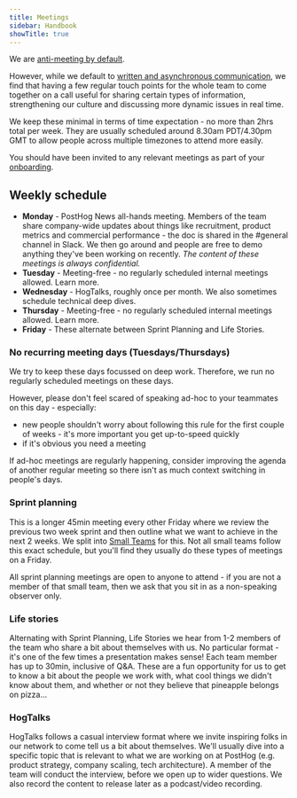 ```yaml
---
title: Meetings
sidebar: Handbook
showTitle: true
---
```


We are [anti-meeting by default](/blog/meetings). 

However, while we default to [written and asynchronous communication](/handbook/company/communication), we find that having a few regular touch points for the whole team to come together on a call useful for sharing certain types of information, strengthening our culture and discussing more dynamic issues in real time. 

We keep these minimal in terms of time expectation - no more than 2hrs total per week. They are usually scheduled around 8.30am PDT/4.30pm GMT to allow people across multiple timezones to attend more easily. 

You should have been invited to any relevant meetings as part of your [onboarding](/handbook/people/onboarding). 

## Weekly schedule

- **Monday** - PostHog News all-hands meeting. Members of the team share company-wide updates about things like recruitment, product metrics and commercial performance - the doc is shared in the #general channel in Slack. We then go around and people are free to demo anything they've been working on recently. _The content of these meetings is always confidential._
- **Tuesday** - Meeting-free - no regularly scheduled internal meetings allowed. Learn more.
- **Wednesday** - HogTalks, roughly once per month. We also sometimes schedule technical deep dives.
- **Thursday** - Meeting-free - no regularly scheduled internal meetings allowed. Learn more.
- **Friday** - These alternate between Sprint Planning and Life Stories.

### No recurring meeting days (Tuesdays/Thursdays)

We try to keep these days focussed on deep work. Therefore, we run no regularly scheduled meetings on these days.

However, please don't feel scared of speaking ad-hoc to your teammates on this day - especially:

* new people shouldn't worry about following this rule for the first couple of weeks - it's more important you get up-to-speed quickly
* if it's obvious you need a meeting

If ad-hoc meetings are regularly happening, consider improving the agenda of another regular meeting so there isn't as much context switching in people's days.

### Sprint planning

This is a longer 45min meeting every other Friday where we review the previous two week sprint and then outline what we want to achieve in the next 2 weeks. We split into [Small Teams](/handbook/people/team-structure/team-structure) for this. Not all small teams follow this exact schedule, but you'll find they usually do these types of meetings on a Friday. 

All sprint planning meetings are open to anyone to attend - if you are not a member of that small team, then we ask that you sit in as a non-speaking observer only. 

### Life stories

Alternating with Sprint Planning, Life Stories we hear from 1-2 members of the team who share a bit about themselves with us. No particular format - it's one of the few times a presentation makes sense! Each team member has up to 30min, inclusive of Q&A. These are a fun opportunity for us to get to know a bit about the people we work with, what cool things we didn't know about them, and whether or not they believe that pineapple belongs on pizza...

### HogTalks

HogTalks follows a casual interview format where we invite inspiring folks in our network to come tell us a bit about themselves. We'll usually dive into a specific topic that is relevant to what we are working on at PostHog (e.g. product strategy, company scaling, tech architecture). A member of the team will conduct the interview, before we open up to wider questions. We also record the content to release later as a podcast/video recording.
